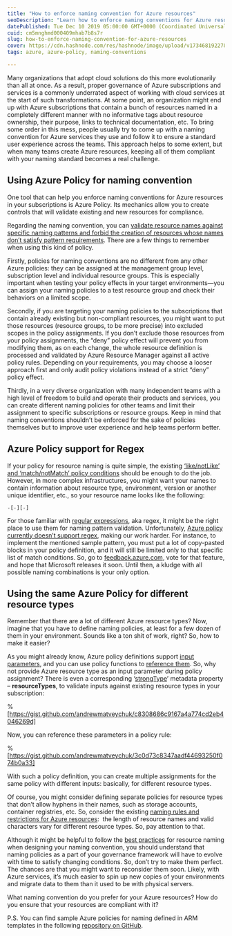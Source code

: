 ```yaml
---
title: "How to enforce naming convention for Azure resources"
seoDescription: "Learn how to enforce naming conventions for Azure resources using Azure Policy to enhance governance and improve user experience across teams"
datePublished: Tue Dec 10 2019 05:00:00 GMT+0000 (Coordinated Universal Time)
cuid: cm5mnghmd000409mhab7b8s7r
slug: how-to-enforce-naming-convention-for-azure-resources
cover: https://cdn.hashnode.com/res/hashnode/image/upload/v1734681922782/62b1e29f-2c8d-4763-8d8a-87067316a435.png
tags: azure, azure-policy, naming-conventions

---
```


Many organizations that adopt cloud solutions do this more evolutionarily than all at once. As a result, proper governance of Azure subscriptions and services is a commonly underrated aspect of working with cloud services at the start of such transformations. At some point, an organization might end up with Azure subscriptions that contain a bunch of resources named in a completely different manner with no informative tags about resource ownership, their purpose, links to technical documentation, etc. To bring some order in this mess, people usually try to come up with a naming convention for Azure services they use and follow it to ensure a standard user experience across the teams. This approach helps to some extent, but when many teams create Azure resources, keeping all of them compliant with your naming standard becomes a real challenge.

## Using Azure Policy for naming convention

One tool that can help you enforce naming conventions for Azure resources in your subscriptions is Azure Policy. Its mechanics allow you to create controls that will validate existing and new resources for compliance.

Regarding the naming convention, you can [validate resource names against specific naming patterns and forbid the creation of resources whose names don’t satisfy pattern requirements](https://docs.microsoft.com/en-us/azure/governance/policy/samples/#naming). There are a few things to remember when using this kind of policy.

Firstly, policies for naming conventions are no different from any other Azure policies: they can be assigned at the management group level, subscription level and individual resource groups. This is especially important when testing your policy effects in your target environments—you can assign your naming policies to a test resource group and check their behaviors on a limited scope.

Secondly, if you are targeting your naming policies to the subscriptions that contain already existing but non-compliant resources, you might want to put those resources (resource groups, to be more precise) into excluded scopes in the policy assignments. If you don’t exclude those resources from your policy assignments, the “deny” policy effect will prevent you from modifying them, as on each change, the whole resource definition is processed and validated by Azure Resource Manager against all active policy rules. Depending on your requirements, you may choose a looser approach first and only audit policy violations instead of a strict “deny” policy effect.

Thirdly, in a very diverse organization with many independent teams with a high level of freedom to build and operate their products and services, you can create different naming policies for other teams and limit their assignment to specific subscriptions or resource groups. Keep in mind that naming conventions shouldn’t be enforced for the sake of policies themselves but to improve user experience and help teams perform better.

## Azure Policy support for Regex

If your policy for resource naming is quite simple, the existing [‘like/notLike’ and ‘match/notMatch’ policy conditions](https://docs.microsoft.com/en-us/azure/governance/policy/concepts/definition-structure#conditions) should be enough to do the job. However, in more complex infrastructures, you might want your names to contain information about resource type, environment, version or another unique identifier, etc., so your resource name looks like the following:

`-[-][-]`

For those familiar with [regular expressions](https://en.wikipedia.org/wiki/Regular_expression), aka regex, it might be the right place to use them for naming pattern validation. Unfortunately, [Azure policy currently doesn’t support regex](https://feedback.azure.com/forums/915958-azure-governance/suggestions/34148341-azure-policy-support-for-regex-in-match-conditio), making our work harder. For instance, to implement the mentioned sample pattern, you must put a lot of copy-pasted blocks in your policy definition, and it will still be limited only to that specific list of match conditions. So, go to [feedback.azure.com](https://feedback.azure.com/forums/915958-azure-governance/suggestions/34148341-azure-policy-support-for-regex-in-match-conditio), vote for that feature, and hope that Microsoft releases it soon. Until then, a kludge with all possible naming combinations is your only option.

## Using the same Azure Policy for different resource types

Remember that there are a lot of different Azure resource types? Now, imagine that you have to define naming policies, at least for a few dozen of them in your environment. Sounds like a ton shit of work, right? So, how to make it easier?

As you might already know, Azure policy definitions support [input parameters](https://docs.microsoft.com/en-us/azure/governance/policy/concepts/definition-structure#parameters), and you can use policy functions to [reference them](https://docs.microsoft.com/en-us/azure/governance/policy/concepts/definition-structure#using-a-parameter-value). So, why not provide Azure resource type as an input parameter during policy assignment? There is even a corresponding ‘[strongType](https://docs.microsoft.com/en-us/azure/governance/policy/concepts/definition-structure#strongtype)’ metadata property – **resourceTypes**, to validate inputs against existing resource types in your subscription:

%[https://gist.github.com/andrewmatveychuk/c8308686c9167a4a774cd2eb4046269d] 

Now, you can reference these parameters in a policy rule:

%[https://gist.github.com/andrewmatveychuk/3c0d73c8347aadf44693250f074b0a33] 

With such a policy definition, you can create multiple assignments for the same policy with different inputs: basically, for different resource types.

Of course, you might consider defining separate policies for resource types that don’t allow hyphens in their names, such as storage accounts, container registries, etc. So, consider the existing [naming rules and restrictions for Azure resources](https://docs.microsoft.com/en-us/azure/architecture/best-practices/resource-naming):  the length of resource names and valid characters vary for different resource types. So, pay attention to that.

Although it might be helpful to follow the [best practices](https://docs.microsoft.com/en-us/azure/cloud-adoption-framework/ready/azure-best-practices/naming-and-tagging) for resource naming when designing your naming convention, you should understand that naming policies as a part of your governance framework will have to evolve with time to satisfy changing conditions. So, don’t try to make them perfect. The chances are that you might want to reconsider them soon. Likely, with Azure services, it’s much easier to spin up new copies of your environments and migrate data to them than it used to be with physical servers.

What naming convention do you prefer for your Azure resources? How do you ensure that your resources are compliant with it?

P.S. You can find sample Azure policies for naming defined in ARM templates in the following [repository on GitHub](https://github.com/andrewmatveychuk/azure.policy).